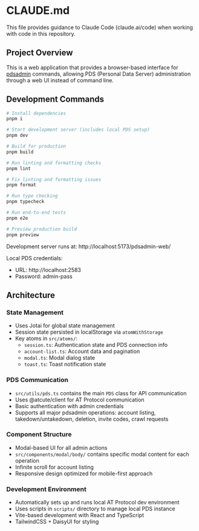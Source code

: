 # CLAUDE.md

This file provides guidance to Claude Code (claude.ai/code) when working with code in this repository.

## Project Overview

This is a web application that provides a browser-based interface for [pdsadmin](https://github.com/bluesky-social/pds/tree/main/pdsadmin) commands, allowing PDS (Personal Data Server) administration through a web UI instead of command line.

## Development Commands

```bash
# Install dependencies
pnpm i

# Start development server (includes local PDS setup)
pnpm dev

# Build for production
pnpm build

# Run linting and formatting checks
pnpm lint

# Fix linting and formatting issues
pnpm format

# Run type checking
pnpm typecheck

# Run end-to-end tests
pnpm e2e

# Preview production build
pnpm preview
```

Development server runs at: http://localhost:5173/pdsadmin-web/

Local PDS credentials:

- URL: http://localhost:2583
- Password: admin-pass

## Architecture

### State Management

- Uses Jotai for global state management
- Session state persisted in localStorage via `atomWithStorage`
- Key atoms in `src/atoms/`:
  - `session.ts`: Authentication state and PDS connection info
  - `account-list.ts`: Account data and pagination
  - `modal.ts`: Modal dialog state
  - `toast.ts`: Toast notification state

### PDS Communication

- `src/utils/pds.ts` contains the main `PDS` class for API communication
- Uses @atcute/client for AT Protocol communication
- Basic authentication with admin credentials
- Supports all major pdsadmin operations: account listing, takedown/untakedown, deletion, invite codes, crawl requests

### Component Structure

- Modal-based UI for all admin actions
- `src/components/modal/body/` contains specific modal content for each operation
- Infinite scroll for account listing
- Responsive design optimized for mobile-first approach

### Development Environment

- Automatically sets up and runs local AT Protocol dev environment
- Uses scripts in `scripts/` directory to manage local PDS instance
- Vite-based development with React and TypeScript
- TailwindCSS + DaisyUI for styling
